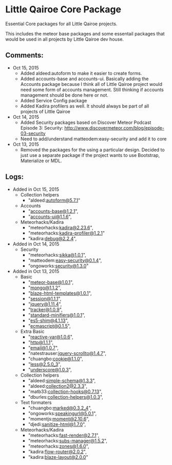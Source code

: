 # Little Qairoe Core Package

Essential Core packages for all Little Qairoe projects.

This includes the meteor base packages and some essentail packages that would be used in all projects by Little Qairoe dev house.

## Comments:
- Oct 15, 2015
  - Added aldeed:autoform to make it easier to create forms.
  - Added accounts-base and accounts-ui. Basically adding the Accounts package because I think all of Little Qairoe project would need some form of accounts management. Still thinking if accounts management should be done here or not.
  - Added Service Config package
  - Added Kadira profilers as well. It should always be part of all projects of Little Qairoe 
- Oct 14, 2015
  - Added Security packages based on Discover Meteor Podcast Episode 3: Security: http://www.discovermeteor.com/blog/episode-03-security
  - Need to add/understand matteodem:easy-security and add it to core
- Oct 13, 2015
  - Removed the packages for the using a particular design. Decided to just use a separate package if the project wants to use Bootstrap, Materialize or MDL.

## Logs:
- Added in Oct 15, 2015
  - Collection helpers
    - "aldeed:autoform@5.7.1"
  - Accounts
    - "accounts-base@1.2.1",
    - "accounts-ui@1.1.6",
  - Meteorhacks/Kadira
    - "meteorhacks:kadira@2.23.6",
    - "meteorhacks:kadira-profiler@1.2.1"
    - "kadira:debug@2.2.4",    
- Added in Oct 14, 2015
  - Security
    - "meteorhacks:sikka@1.0.1",
    - "matteodem:easy-security@0.1.4",
    - "ongoworks:security@1.3.0"
- Added in Oct 13, 2015
	- Basic
	  - "meteor-base@1.0.1",
	  - "mongo@1.1.2",
	  - "blaze-html-templates@1.0.1",
	  - "session@1.1.1",
	  - "jquery@1.11.4",
	  - "tracker@1.0.9",
	  - "standard-minifiers@1.0.1",
	  - "es5-shim@4.1.13",
	  - "ecmascript@0.1.5",
  - Extra Basic
	  - "reactive-var@1.0.6",
	  - "http@1.1.1",
	  - "email@1.0.7",
	  - "natestrauser:jquery-scrollto@1.4.7",
	  - "chuangbo:cookie@1.1.0",
  	- "less@2.5.0_3",
    - "underscore@1.0.3",
  - Collection helpers
    - "aldeed:simple-schema@1.3.3",
    - "aldeed:collection2@2.3.3",
    - "matb33:collection-hooks@0.7.13",
    - "dburles:collection-helpers@1.0.3",
  - Text formaters
    - "chuangbo:marked@0.3.2_4",
    - "ongoworks:speakingurl@5.0.1",
    - "momentjs:moment@2.10.6",
    - "djedi:sanitize-html@1.7.0",
  - Meteorhacks/Kadira
    - "meteorhacks:fast-render@2.7.1",
    - "meteorhacks:subs-manager@1.5.2",
    - "meteorhacks:zones@1.6.0",
    - "kadira:flow-router@2.0.2",
    - "kadira:blaze-layout@2.0.0"